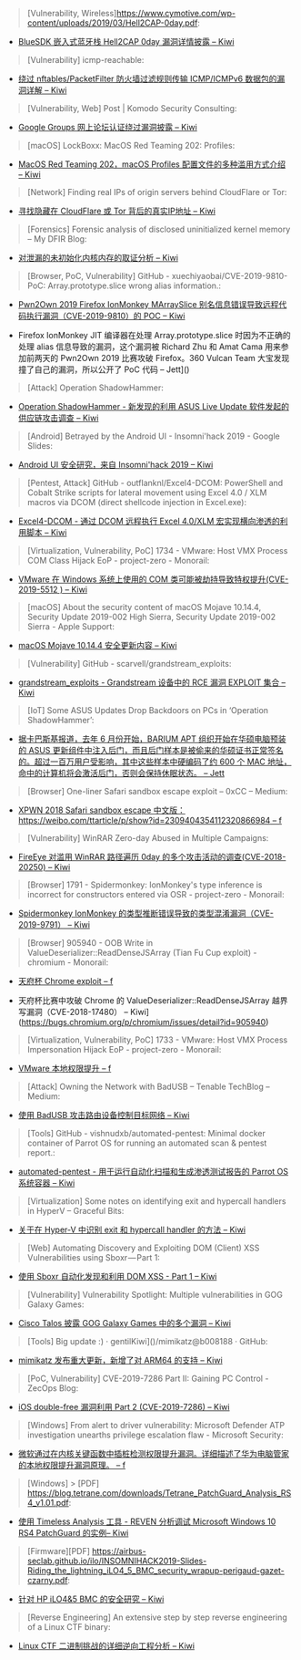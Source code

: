 > [Vulnerability, Wireless]https://www.cymotive.com/wp-content/uploads/2019/03/Hell2CAP-0day.pdf: 

* [BlueSDK 嵌入式蓝牙栈 Hell2CAP 0day 漏洞详情披露 – Kiwi](https://www.cymotive.com/wp-content/uploads/2019/03/Hell2CAP-0day.pdf)


> [Vulnerability] icmp-reachable: 

* [绕过 nftables/PacketFilter 防火墙过滤规则传输 ICMP/ICMPv6 数据包的漏洞详解 – Kiwi](https://www.synacktiv.com/posts/systems/icmp-reachable.html)


> [Vulnerability, Web] Post | Komodo Security Consulting: 

* [Google Groups 网上论坛认证绕过漏洞披露 – Kiwi](https://www.komodosec.com/post/google-groups-authorization-bypass)


> [macOS] LockBoxx: MacOS Red Teaming 202: Profiles: 

* [MacOS Red Teaming 202，macOS Profiles 配置文件的多种滥用方式介绍 – Kiwi](http://lockboxx.blogspot.com/2019/03/macos-red-teaming-202-profiles.html)


> [Network] Finding real IPs of origin servers behind CloudFlare or Tor: 

* [寻找隐藏在 CloudFlare 或 Tor 背后的真实IP地址 – Kiwi](https://www.secjuice.com/finding-real-ips-of-origin-servers-behind-cloudflare-or-tor/)


> [Forensics] Forensic analysis of disclosed uninitialized kernel memory – My DFIR Blog: 

* [对泄漏的未初始化内核内存的取证分析 – Kiwi](https://dfir.ru/2019/03/25/forensic-analysis-of-disclosed-uninitialized-kernel-memory/)


> [Browser, PoC, Vulnerability] GitHub - xuechiyaobai/CVE-2019-9810-PoC: Array.prototype.slice wrong alias information.: 

* [Pwn2Own 2019 Firefox IonMonkey MArraySlice 别名信息错误导致远程代码执行漏洞（CVE-2019-9810）的 POC  – Kiwi](https://github.com/xuechiyaobai/CVE-2019-9810-PoC/)


* Firefox IonMonkey JIT 编译器在处理 Array.prototype.slice 时因为不正确的处理 alias 信息导致的漏洞，这个漏洞被 Richard Zhu 和 Amat Cama 用来参加前两天的 Pwn2Own 2019 比赛攻破 Firefox。360 Vulcan Team 大宝发现撞了自己的漏洞，所以公开了 PoC 代码 – Jett]()

> [Attack] Operation ShadowHammer: 

* [ Operation ShadowHammer - 新发现的利用 ASUS Live Update 软件发起的供应链攻击调查 – Kiwi](https://securelist.com/operation-shadowhammer/89992/)


> [Android] Betrayed by the Android UI - Insomni'hack 2019 - Google Slides: 

* [Android UI 安全研究，来自 Insomni'hack 2019  – Kiwi](https://docs.google.com/presentation/d/1Ya2BThnbkXzAtXR3zh9SAiLAZ_mC3nYt8Zxm-KAIqZ4/mobilepresent?slide=id.p)


> [Pentest, Attack] GitHub - outflanknl/Excel4-DCOM: PowerShell and Cobalt Strike scripts for lateral movement using Excel 4.0 / XLM macros via DCOM (direct shellcode injection in Excel.exe): 

* [Excel4-DCOM - 通过 DCOM 远程执行 Excel 4.0/XLM 宏实现横向渗透的利用脚本 – Kiwi](https://github.com/outflanknl/Excel4-DCOM)

> [Virtualization, Vulnerability, PoC] 1734 - VMware: Host VMX Process COM Class Hijack EoP - project-zero - Monorail: 

* [VMware 在 Windows 系统上使用的 COM 类可能被劫持导致特权提升(CVE-2019-5512 ) – Kiwi](https://bugs.chromium.org/p/project-zero/issues/detail?id=1734)

> [macOS] About the security content of macOS Mojave 10.14.4, Security Update 2019-002 High Sierra, Security Update 2019-002 Sierra - Apple Support: 

* [macOS Mojave 10.14.4 安全更新内容 – Kiwi](https://support.apple.com/en-hk/HT209600)

> [Vulnerability] GitHub - scarvell/grandstream_exploits: 

* [grandstream_exploits - Grandstream 设备中的 RCE 漏洞 EXPLOIT 集合  – Kiwi](https://github.com/scarvell/grandstream_exploits)

> [IoT] Some ASUS Updates Drop Backdoors on PCs in ‘Operation ShadowHammer’: 

* [据卡巴斯基报道，去年 6 月份开始，BARIUM APT 组织开始在华硕电脑预装的 ASUS 更新组件中注入后门，而且后门样本是被偷来的华硕证书正常签名的。超过一百万用户受影响，其中这些样本中硬编码了约 600 个 MAC 地址，命中的计算机将会激活后门，否则会保持休眠状态。 – Jett](https://threatpost.com/asus-pc-backdoors-shadowhammer/143129/)

> [Browser] One-liner Safari sandbox escape exploit – 0xCC – Medium: 

* [XPWN 2018 Safari sandbox escape 中文版：https://weibo.com/ttarticle/p/show?id=2309404354112320866984 – f](https://medium.com/p/one-liner-safari-sandbox-escape-exploit-91082ddbe6ef)

> [Vulnerability] WinRAR Zero-day Abused in Multiple Campaigns: 

* [FireEye 对滥用 WinRAR 路径遍历 0day 的多个攻击活动的调查(CVE-2018-20250) – Kiwi](http://www.fireeye.com/blog/threat-research/2019/03/winrar-zero-day-abused-in-multiple-campaigns.html)

> [Browser] 1791 - Spidermonkey: IonMonkey's type inference is incorrect for constructors entered via OSR - project-zero - Monorail: 

* [Spidermonkey IonMonkey 的类型推断错误导致的类型混淆漏洞（CVE-2019-9791） – Kiwi](https://bugs.chromium.org/p/project-zero/issues/detail?id=1791)

> [Browser] 905940 - OOB Write in ValueDeserializer::ReadDenseJSArray (Tian Fu Cup exploit) - chromium - Monorail: 

* [天府杯 Chrome exploit – f](https://bugs.chromium.org/p/chromium/issues/detail?id=905940)

* 天府杯比赛中攻破 Chrome 的 ValueDeserializer::ReadDenseJSArray 越界写漏洞（CVE-2018-17480） – Kiwi](https://bugs.chromium.org/p/chromium/issues/detail?id=905940)

> [Virtualization, Vulnerability, PoC] 1733 - VMware: Host VMX Process Impersonation Hijack EoP - project-zero - Monorail: 

* [VMware 本地权限提升 – f](https://bugs.chromium.org/p/project-zero/issues/detail?id=1733)

> [Attack] Owning the Network with BadUSB – Tenable TechBlog – Medium: 

* [使用 BadUSB 攻击路由设备控制目标网络 – Kiwi](https://medium.com/tenable-techblog/owning-the-network-with-badusb-72daa45d1b00)

> [Tools] GitHub - vishnudxb/automated-pentest: Minimal docker container of Parrot OS for running an automated scan & pentest report.: 

* [automated-pentest - 用于运行自动化扫描和生成渗透测试报告的 Parrot OS 系统容器 – Kiwi](https://github.com/vishnudxb/automated-pentest)

> [Virtualization] Some notes on identifying exit and hypercall handlers in HyperV – Graceful Bits:

* [关于在 Hyper-V 中识别 exit 和 hypercall handler 的方法 – Kiwi](https://gracefulbits.com/2019/03/25/some-notes-on-identifying-exit-and-hypercall-handlers-in-hyperv/)

> [Web] Automating Discovery and Exploiting DOM (Client) XSS Vulnerabilities using Sboxr — Part 1: 

* [使用 Sboxr 自动化发现和利用 DOM XSS - Part 1 – Kiwi](https://blog.appsecco.com/automating-discovery-and-exploiting-dom-client-xss-vulnerabilities-using-sboxr-part-1-2e55c120c9e1)

> [Vulnerability] Vulnerability Spotlight: Multiple vulnerabilities in GOG Galaxy Games: 

* [Cisco Talos 披露 GOG Galaxy Games 中的多个漏洞 – Kiwi](http://feedproxy.google.com/~r/feedburner/Talos/~3/PHHWlGj-uGY/vulnerability-spotlight-multiple.html)

> [Tools] Big update :) · gentilKiwi]()/mimikatz@b008188 · GitHub: 

* [mimikatz 发布重大更新，新增了对 ARM64 的支持 – Kiwi](https://github.com/gentilKiwi/mimikatz/commit/b008188f9fe5668b5dae80c210290c7efa872ffa)

> [PoC, Vulnerability] CVE-2019-7286 Part II: Gaining PC Control - ZecOps Blog: 

* [iOS double-free 漏洞利用 Part 2 (CVE-2019-7286) – Kiwi](https://blog.zecops.com/vulnerabilities/exploit-of-cve-2019-7286/)

> [Windows] From alert to driver vulnerability: Microsoft Defender ATP investigation unearths privilege escalation flaw - Microsoft Security: 

* [微软通过在内核关键函数中插桩检测权限提升漏洞。详细描述了华为电脑管家的本地权限提升漏洞原理。 – f](https://www.microsoft.com/security/blog/2019/03/25/from-alert-to-driver-vulnerability-microsoft-defender-atp-investigation-unearths-privilege-escalation-flaw/)

> [Windows] > [PDF] https://blog.tetrane.com/downloads/Tetrane_PatchGuard_Analysis_RS4_v1.01.pdf: 

* [使用 Timeless Analysis 工具 - REVEN 分析调试 Microsoft Windows 10 RS4 PatchGuard 的实例– Kiwi](https://blog.tetrane.com/downloads/Tetrane_PatchGuard_Analysis_RS4_v1.01.pdf)


> [Firmware][PDF] https://airbus-seclab.github.io/ilo/INSOMNIHACK2019-Slides-Riding_the_lightning_iLO4_5_BMC_security_wrapup-perigaud-gazet-czarny.pdf: 

* [针对 HP iLO4&5 BMC 的安全研究 – Kiwi](https://airbus-seclab.github.io/ilo/INSOMNIHACK2019-Slides-Riding_the_lightning_iLO4_5_BMC_security_wrapup-perigaud-gazet-czarny.pdf)

> [Reverse Engineering] An extensive step by step reverse engineering of a Linux CTF binary: 

* [ Linux CTF 二进制挑战的详细逆向工程分析 – Kiwi](http://blog.kartone.ninja/2019/03/25/when-a-reverse-me-ctf-binary-makes-you-loose-that-job/)
